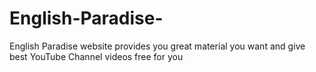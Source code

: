 # English-Paradise-
English Paradise website provides you great material you want and give best YouTube Channel videos free for you
